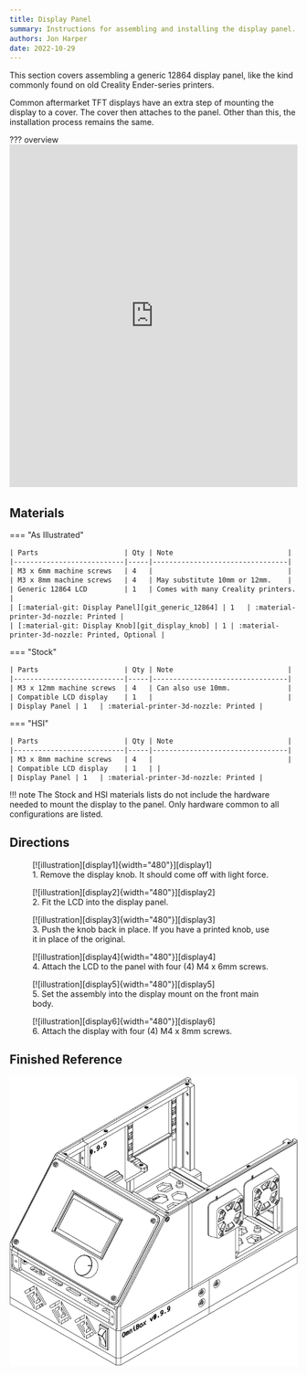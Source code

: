 ```yaml
---
title: Display Panel
summary: Instructions for assembling and installing the display panel.
authors: Jon Harper
date: 2022-10-29
---
```


This section covers assembling a generic 12864 display panel, like the kind commonly found on old Creality Ender-series printers.

Common aftermarket TFT displays have an extra step of mounting the display to a cover. The cover then attaches to the panel. Other than this, the installation process remains the same.

??? overview
    <iframe src="https://jon-harper.github.io/OmniBox/video/0.9.9/display.mp4" frameborder="0" width="100%" height="600px" allowfullscreen></iframe>

## Materials

=== "As Illustrated"

    | Parts                     | Qty | Note                            |
    |---------------------------|-----|---------------------------------|
    | M3 x 6mm machine screws   | 4   |                                 |
    | M3 x 8mm machine screws   | 4   | May substitute 10mm or 12mm.    |
    | Generic 12864 LCD         | 1   | Comes with many Creality printers. |
    | [:material-git: Display Panel][git_generic_12864] | 1   | :material-printer-3d-nozzle: Printed |
    | [:material-git: Display Knob][git_display_knob] | 1 | :material-printer-3d-nozzle: Printed, Optional |


=== "Stock"

    | Parts                     | Qty | Note                            |
    |---------------------------|-----|---------------------------------|
    | M3 x 12mm machine screws  | 4   | Can also use 10mm.              |
    | Compatible LCD display    | 1   |                                 |
    | Display Panel | 1   | :material-printer-3d-nozzle: Printed |

=== "HSI"

    | Parts                     | Qty | Note                            |
    |---------------------------|-----|---------------------------------|
    | M3 x 8mm machine screws   | 4   |                                 |
    | Compatible LCD display    | 1   | |
    | Display Panel | 1   | :material-printer-3d-nozzle: Printed |


!!! note
    The Stock and HSI materials lists do not include the hardware needed to mount the display to the panel. Only hardware common to all configurations are listed.
    
## Directions
                                                            
<figure markdown>
  [![illustration][display1]{width="480"}][display1]
  <figcaption>1. Remove the display knob. It should come off with light force.</figcaption>
</figure>

<figure markdown>
  [![illustration][display2]{width="480"}][display2]
  <figcaption>2. Fit the LCD into the display panel.</figcaption>
</figure>

<figure markdown>
  [![illustration][display3]{width="480"}][display3]
  <figcaption>3. Push the knob back in place. If you have a printed knob, use it in place of the original.</figcaption>
</figure>

<figure markdown>
  [![illustration][display4]{width="480"}][display4]
  <figcaption>4. Attach the LCD to the panel with four (4) M4 x 6mm screws.</figcaption>
</figure>

<figure markdown>
  [![illustration][display5]{width="480"}][display5]
  <figcaption>5. Set the assembly into the display mount on the front main body.</figcaption>
</figure>

<figure markdown>
  [![illustration][display6]{width="480"}][display6]
  <figcaption>6. Attach the display with four (4) M4 x 8mm screws.</figcaption>
</figure>

## Finished Reference

![illustration][display_final]

[display1]: ../img/assembly/panels/display/display1.png
[display2]: ../img/assembly/panels/display/display2.png
[display3]: ../img/assembly/panels/display/display3.png
[display4]: ../img/assembly/panels/display/display4.png
[display5]: ../img/assembly/panels/display/display5.png
[display6]: ../img/assembly/panels/display/display6.png
[display_final]: ../img/assembly/panels/display/display_final.png